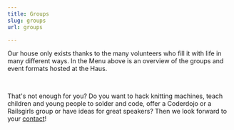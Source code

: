 ```yaml
---
title: Groups
slug: groups
url: groups

---
```


Our house only exists thanks to the many volunteers who fill it with life in many different ways. In the Menu above is an overview of the groups and event formats hosted at the Haus.

<br>


That's not enough for you? Do you want to hack knitting machines, teach children and young people to solder and code, offer a Coderdojo or a Railsgirls group or have ideas for great speakers? Then we look forward to your [contact](/kontakt/)!